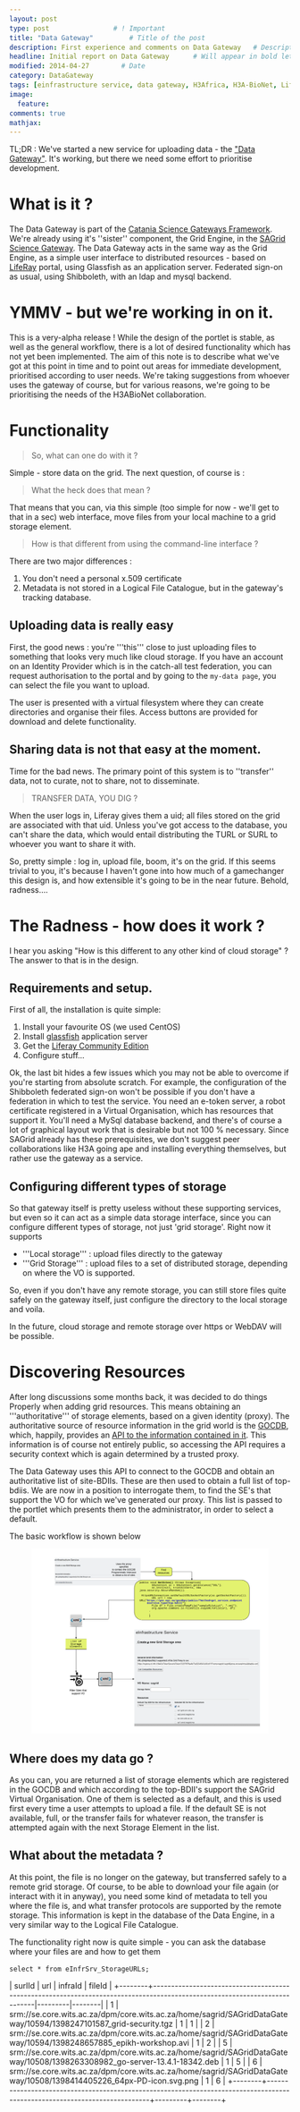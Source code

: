```yaml
---
layout: post
type: post                # ! Important
title: "Data Gateway"         # Title of the post
description: First experience and comments on Data Gateway   # Description of the post, used for Facebook Opengraph & Twitter
headline: Initial report on Data Gateway      # Will appear in bold letters on top of the post
modified: 2014-04-27        # Date
category: DataGateway
tags: [einfrastructure service, data gateway, H3Africa, H3A-BioNet, Liferay]
image: 
  feature: 
comments: true
mathjax:
---
```


TL;DR : We've started a new service for uploading data - the ["Data Gateway"](https://data-gateway.sagrid.ac.za). It's working, but there we need some effort to prioritise development.


# What is it ? 
The Data Gateway is part of the [Catania Science Gateways Framework](https://catania-science-gateways.it). We're already using it's ''sister'' component, the Grid Engine, in the [SAGrid Science Gateway](https://science-gateway.sagrid.ac.za). The Data Gateway acts in the same way as the Grid Engine, as a simple user interface to distributed resources - based on [LifeRay](https://www.liferay.com/) portal, using Glassfish as an application server. Federated sign-on as usual, using Shibboleth, with an ldap and mysql backend. 

# YMMV - but we're working in on it.
This is a very-alpha release ! While the design of the portlet is stable, as well as the general workflow, there is a lot of desired functionality which has not yet been implemented. The aim of this note is to describe what we've got at this point in time and to point out areas for immediate development, prioritised according to user needs. We're taking suggestions from whoever uses the gateway of course, but for various reasons, we're going to be prioritising the needs of the H3ABioNet collaboration. 

# Functionality

> So, what can one do with it ? 

Simple - store data on the grid. 
The next question, of course is : 

> What the heck does that mean ? 

That means that you can, via this simple (too simple for now - we'll get to that in a sec) web interface, move files from your local machine to a grid storage element.

> How is that different from using the command-line interface ? 

There are two major differences : 
  1. You don't need a personal x.509 certificate
  2. Metadata is not stored in a Logical File Catalogue, but in the gateway's tracking database.

## Uploading data is really easy

First, the good news : you're '''this''' close to just uploading files to something that looks very much like cloud storage. If you have an account on an Identity Provider which is in the catch-all test federation, you can request authorisation to the portal and by going to the `my-data page`, you can select the file you want to upload. 

The user is presented with a virtual filesystem where they can create directories and organise their files. Access buttons are provided for download and delete functionality. 

## Sharing data is not that easy at the moment. 
Time for the bad news. The primary point of this system is to ''transfer'' data, not to curate, not to share, not to disseminate. 

> TRANSFER DATA, YOU DIG ?


When the user logs in, Liferay gives them a uid; all files stored on the grid are associated with that uid. Unless you've got access to the database, you can't share the data, which would entail distributing the TURL or SURL to whoever you want to share it with. 

So, pretty simple : log in, upload file, boom, it's on the grid. If this seems trivial to you, it's because I haven't gone into how much of a gamechanger this design is, and how extensible it's going to be in the near future. Behold, radness....

# The Radness - how does it work ? 

I hear you asking "How is this different to any other kind of cloud storage" ? The answer to that is in the design.

## Requirements and setup.

First of all, the installation is quite simple:
  1. Install your favourite OS (we used CentOS)
  1. Install [glassfish](https://glassfish.java.net/) application server
  1. Get the [Liferay Community Edition](https://www.liferay.com/downloads/liferay-portal/available-releases)
  1. Configure stuff... 
  
Ok, the last bit hides a few issues which you may not be able to overcome if you're starting from absolute scratch. For example, the configuration of the Shibboleth federated sign-on won't be possible if you don't have a federation in which to test the service. You need an e-token server, a robot certificate registered in a Virtual Organisation, which has resources that support it. You'll need a MySql database backend, and there's of course a lot of graphical layout work that is desirable but not 100 % necessary. Since SAGrid already has these prerequisites, we don't suggest peer collaborations like H3A going ape and installing everything themselves, but rather use the gateway as a service. 

## Configuring different types of storage

So that gateway itself is pretty useless without these supporting services, but even so it can act as a simple data storage interface, since you can configure different types of storage, not just 'grid storage'. Right now it supports 
  + '''Local storage''' : upload files directly to the gateway
  + '''Grid Storage''' : upload files to a set of distributed storage, depending on where the VO is supported.

So, even if you don't have any remote storage, you can still store files quite safely on the gateway itself, just configure the directory to the local storage and voila. 

In the future, cloud storage and remote storage over https or WebDAV will be possible. 

# Discovering Resources

After long discussions some months back, it was decided to do things Properly when adding grid resources. This means obtaining an '''authoritative''' of storage elements, based on a given identity (proxy). The authoritative source of resource information in the grid world is the [GOCDB](https://goc.egi.eu), which, happily, provides an [API to the information contained in it](https://wiki.egi.eu/wiki/GOCDB/PI/Technical_Documentation). This information is of course not entirely public, so accessing the API requires a security context which is again determined by a trusted proxy. 

The Data Gateway uses this API to connect to the GOCDB and obtain an authoritative list of site-BDIIs. These are then used to obtain a full list of top-bdiis. We are now in a position to interrogate them, to find the SE's that support the VO for which we've generated our proxy. This list is passed to the portlet which presents them to the administrator, in order to select a default.

The basic workflow is shown below

<figure class="">
	<img src="/images/Adding resources to the gateway - State Diagram.png">
</figure>

## Where does my data go ? 

As you can, you are returned a list of storage elements which are registered in the GOCDB and which according to the top-BDII's support the SAGrid Virtual Organisation. One of them is selected as a default, and this is used first every time a user attempts to upload a file. If the default SE is not available, full, or the transfer fails for whatever reason, the transfer is attempted again with the next Storage Element in the list.

## What about the metadata ? 

At this point, the file is no longer on the gateway, but transferred safely to a remote grid storage. Of course, to be able to download your file again (or interact with it in anyway), you need some kind of metadata to tell you where the file is, and what transfer protocols are supported by the remote storage. This information is kept in the database of the Data Engine, in a very similar way to the Logical File Catalogue. 

The functionality right now is quite simple - you can ask the database where your files are and how to get them


```
select * from eInfrSrv_StorageURLs;
```
| surlId | url                                                                                                                       | infraId | fileId |
+--------+---------------------------------------------------------------------------------------------------------------------------|---------|--------|
|      1 | srm://se.core.wits.ac.za/dpm/core.wits.ac.za/home/sagrid/SAGridDataGateway/10594/1398247101587_grid-security.tgz          |       1 |      1 |
|      2 | srm://se.core.wits.ac.za/dpm/core.wits.ac.za/home/sagrid/SAGridDataGateway/10594/1398248657885_epikh-workshop.avi         |       1 |      2 |
|      5 | srm://se.core.wits.ac.za/dpm/core.wits.ac.za/home/sagrid/SAGridDataGateway/10508/1398263308982_go-server-13.4.1-18342.deb |       1 |      5 |
|      6 | srm://se.core.wits.ac.za/dpm/core.wits.ac.za/home/sagrid/SAGridDataGateway/10508/1398414405226_64px-PD-icon.svg.png       |       1 |      6 |
+--------+---------------------------------------------------------------------------------------------------------------------------+---------+--------+
